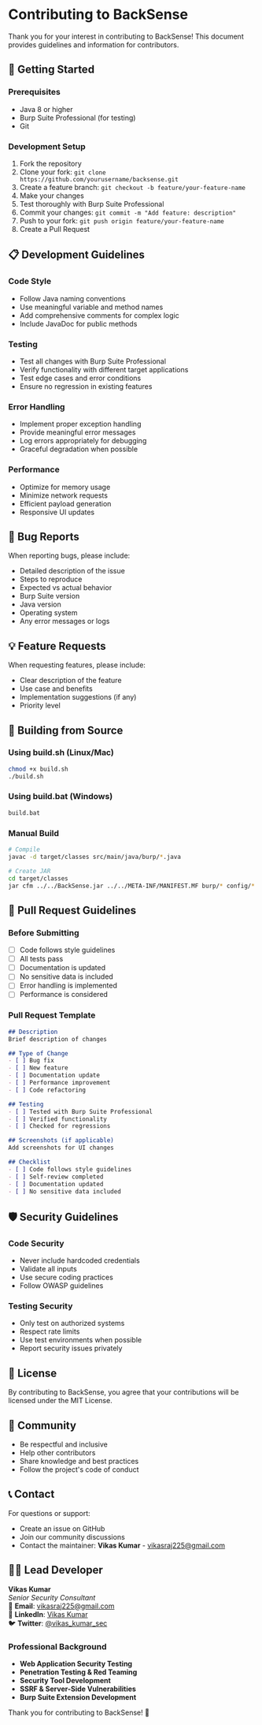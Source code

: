 # Contributing to BackSense

Thank you for your interest in contributing to BackSense! This document provides guidelines and information for contributors.

## 🚀 Getting Started

### Prerequisites
- Java 8 or higher
- Burp Suite Professional (for testing)
- Git

### Development Setup
1. Fork the repository
2. Clone your fork: `git clone https://github.com/yourusername/backsense.git`
3. Create a feature branch: `git checkout -b feature/your-feature-name`
4. Make your changes
5. Test thoroughly with Burp Suite Professional
6. Commit your changes: `git commit -m "Add feature: description"`
7. Push to your fork: `git push origin feature/your-feature-name`
8. Create a Pull Request

## 📋 Development Guidelines

### Code Style
- Follow Java naming conventions
- Use meaningful variable and method names
- Add comprehensive comments for complex logic
- Include JavaDoc for public methods

### Testing
- Test all changes with Burp Suite Professional
- Verify functionality with different target applications
- Test edge cases and error conditions
- Ensure no regression in existing features

### Error Handling
- Implement proper exception handling
- Provide meaningful error messages
- Log errors appropriately for debugging
- Graceful degradation when possible

### Performance
- Optimize for memory usage
- Minimize network requests
- Efficient payload generation
- Responsive UI updates

## 🐛 Bug Reports

When reporting bugs, please include:
- Detailed description of the issue
- Steps to reproduce
- Expected vs actual behavior
- Burp Suite version
- Java version
- Operating system
- Any error messages or logs

## 💡 Feature Requests

When requesting features, please include:
- Clear description of the feature
- Use case and benefits
- Implementation suggestions (if any)
- Priority level

## 🔧 Building from Source

### Using build.sh (Linux/Mac)
```bash
chmod +x build.sh
./build.sh
```

### Using build.bat (Windows)
```cmd
build.bat
```

### Manual Build
```bash
# Compile
javac -d target/classes src/main/java/burp/*.java

# Create JAR
cd target/classes
jar cfm ../../BackSense.jar ../../META-INF/MANIFEST.MF burp/* config/* META-INF/*
```

## 📝 Pull Request Guidelines

### Before Submitting
- [ ] Code follows style guidelines
- [ ] All tests pass
- [ ] Documentation is updated
- [ ] No sensitive data is included
- [ ] Error handling is implemented
- [ ] Performance is considered

### Pull Request Template
```markdown
## Description
Brief description of changes

## Type of Change
- [ ] Bug fix
- [ ] New feature
- [ ] Documentation update
- [ ] Performance improvement
- [ ] Code refactoring

## Testing
- [ ] Tested with Burp Suite Professional
- [ ] Verified functionality
- [ ] Checked for regressions

## Screenshots (if applicable)
Add screenshots for UI changes

## Checklist
- [ ] Code follows style guidelines
- [ ] Self-review completed
- [ ] Documentation updated
- [ ] No sensitive data included
```

## 🛡️ Security Guidelines

### Code Security
- Never include hardcoded credentials
- Validate all inputs
- Use secure coding practices
- Follow OWASP guidelines

### Testing Security
- Only test on authorized systems
- Respect rate limits
- Use test environments when possible
- Report security issues privately

## 📄 License

By contributing to BackSense, you agree that your contributions will be licensed under the MIT License.

## 🤝 Community

- Be respectful and inclusive
- Help other contributors
- Share knowledge and best practices
- Follow the project's code of conduct

## 📞 Contact

For questions or support:
- Create an issue on GitHub
- Join our community discussions
- Contact the maintainer: **Vikas Kumar** - [vikasraj225@gmail.com](mailto:vikasraj225@gmail.com)

## 👨‍💻 Lead Developer

**Vikas Kumar**  
*Senior Security Consultant*  
📧 **Email**: [vikasraj225@gmail.com](mailto:vikasraj225@gmail.com)  
🔗 **LinkedIn**: [Vikas Kumar](https://linkedin.com/in/vikas-kumar-security)  
🐦 **Twitter**: [@vikas_kumar_sec](https://twitter.com/vikas_kumar_sec)  

### Professional Background
- **Web Application Security Testing**
- **Penetration Testing & Red Teaming**
- **Security Tool Development**
- **SSRF & Server-Side Vulnerabilities**
- **Burp Suite Extension Development**

Thank you for contributing to BackSense! 🚀 